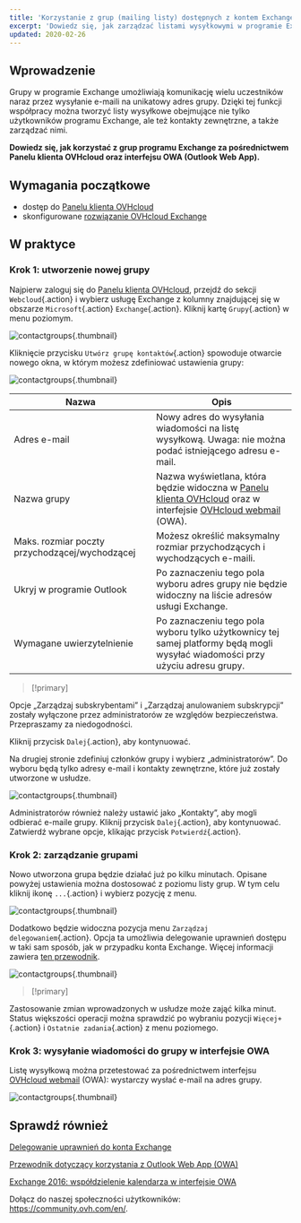 ```yaml
---
title: 'Korzystanie z grup (mailing listy) dostępnych z kontem Exchange'
excerpt: 'Dowiedz się, jak zarządzać listami wysyłkowymi w programie Exchange'
updated: 2020-02-26
---
```


## Wprowadzenie

Grupy w programie Exchange umożliwiają komunikację wielu uczestników naraz przez wysyłanie e-maili na unikatowy adres grupy. Dzięki tej funkcji współpracy można tworzyć listy wysyłkowe obejmujące nie tylko użytkowników programu Exchange, ale też kontakty zewnętrzne, a także zarządzać nimi.

**Dowiedz się, jak korzystać z grup programu Exchange za pośrednictwem Panelu klienta OVHcloud oraz interfejsu OWA (Outlook Web App).**

## Wymagania początkowe

- dostęp do [Panelu klienta OVHcloud](https://www.ovh.com/auth/?action=gotomanager&from=https://www.ovh.pl/&ovhSubsidiary=pl)
- skonfigurowane [rozwiązanie OVHcloud Exchange](https://www.ovhcloud.com/pl/emails/hosted-exchange/)

## W praktyce

### Krok 1: utworzenie nowej grupy

Najpierw zaloguj się do [Panelu klienta OVHcloud](https://www.ovh.com/auth/?action=gotomanager&from=https://www.ovh.pl/&ovhSubsidiary=pl), przejdź do sekcji `Webcloud`{.action} i wybierz usługę Exchange z kolumny znajdującej się w obszarze `Microsoft`{.action} `Exchange`{.action}. Kliknij kartę `Grupy`{.action} w menu poziomym.

![contactgroups](exchange-groups-step1.png){.thumbnail}

Kliknięcie przycisku `Utwórz grupę kontaktów`{.action} spowoduje otwarcie nowego okna, w którym możesz zdefiniować ustawienia grupy:

![contactgroups](exchange-groups-step2.png){.thumbnail}

|Nazwa|Opis|
|---|---|
|Adres e-mail|Nowy adres do wysyłania wiadomości na listę wysyłkową. Uwaga: nie można podać istniejącego adresu e-mail.|
|Nazwa grupy|Nazwa wyświetlana, która będzie widoczna w [Panelu klienta OVHcloud](https://www.ovh.com/auth/?action=gotomanager&from=https://www.ovh.pl/&ovhSubsidiary=pl) oraz w interfejsie [OVHcloud webmail](https://www.ovh.pl/mail/) (OWA).|
|Maks. rozmiar poczty przychodzącej/wychodzącej|Możesz określić maksymalny rozmiar przychodzących i wychodzących e-maili.|
|Ukryj w programie Outlook|Po zaznaczeniu tego pola wyboru adres grupy nie będzie widoczny na liście adresów usługi Exchange.|
|Wymagane uwierzytelnienie|Po zaznaczeniu tego pola wyboru tylko użytkownicy tej samej platformy będą mogli wysyłać wiadomości przy użyciu adresu grupy.|

> [!primary]
>
Opcje „Zarządzaj subskrybentami” i „Zarządzaj anulowaniem subskrypcji” zostały wyłączone przez administratorów ze względów bezpieczeństwa. Przepraszamy za niedogodności.
>

Kliknij przycisk `Dalej`{.action}, aby kontynuować.

Na drugiej stronie zdefiniuj członków grupy i wybierz „administratorów”. Do wyboru będą tylko adresy e-mail i kontakty zewnętrzne, które już zostały utworzone w usłudze.

![contactgroups](exchange-groups-step3.png){.thumbnail}

Administratorów również należy ustawić jako „Kontakty”, aby mogli odbierać e-maile grupy.
Kliknij przycisk `Dalej`{.action}, aby kontynuować. Zatwierdź wybrane opcje, klikając przycisk `Potwierdź`{.action}.

### Krok 2: zarządzanie grupami

Nowo utworzona grupa będzie działać już po kilku minutach. Opisane powyżej ustawienia można dostosować z poziomu listy grup. W tym celu kliknij ikonę `...`{.action} i wybierz pozycję z menu.

![contactgroups](exchange-groups-step4.png){.thumbnail}

Dodatkowo będzie widoczna pozycja menu `Zarządzaj delegowaniem`{.action}. Opcja ta umożliwia delegowanie uprawnień dostępu w taki sam sposób, jak w przypadku konta Exchange. Więcej informacji zawiera [ten przewodnik](feature_delegation1.).

![contactgroups](exchange-groups-step5.png){.thumbnail}

> [!primary]
>
Zastosowanie zmian wprowadzonych w usłudze może zająć kilka minut. Status większości operacji można sprawdzić po wybraniu pozycji `Więcej+`{.action} i `Ostatnie zadania`{.action} z menu poziomego.
>

### Krok 3: wysyłanie wiadomości do grupy w interfejsie OWA

Listę wysyłkową można przetestować za pośrednictwem interfejsu [OVHcloud webmail](https://www.ovh.pl/mail/) (OWA): wystarczy wysłać e-mail na adres grupy.

![contactgroups](exchange-groups-step6.png){.thumbnail}

## Sprawdź również

[Delegowanie uprawnień do konta Exchange](feature_delegation1.)

[Przewodnik dotyczący korzystania z Outlook Web App (OWA)](email_owa1.)

[Exchange 2016: współdzielenie kalendarza w interfejsie OWA](owa_calendar_sharing1.)

Dołącz do naszej społeczności użytkowników: <https://community.ovh.com/en/>.
